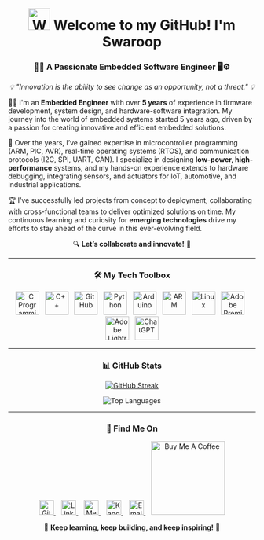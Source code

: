 <h1 align="center">
  <img src="https://raw.githubusercontent.com/Tarikul-Islam-Anik/Animated-Fluent-Emojis/master/Emojis/Hand%20gestures/Waving%20Hand.png" alt="Waving Hand" width="44" height="44"/> 
  <strong>Welcome to my GitHub! I'm Swaroop</strong>
</h1>

<h3 align="center">🚀✨ A Passionate Embedded Software Engineer 🖥️⚙️</h3>

<p align="center">
  <em>💡 "Innovation is the ability to see change as an opportunity, not a threat." 💡</em>
</p>

<p align="justified">
  👨‍💻 I'm an <strong>Embedded Engineer</strong> with over <b>5 years</b> of experience in firmware development, system design, and hardware-software integration. My journey into the world of embedded systems started 5 years ago, driven by a passion for creating innovative and efficient embedded solutions. 
</p>

<p align="justified">
  🔧 Over the years, I’ve gained expertise in microcontroller programming (ARM, PIC, AVR), real-time operating systems (RTOS), and communication protocols (I2C, SPI, UART, CAN). I specialize in designing <b>low-power, high-performance</b> systems, and my hands-on experience extends to hardware debugging, integrating sensors, and actuators for IoT, automotive, and industrial applications.
</p>

<p align="justified">
  🏆 I’ve successfully led projects from concept to deployment, collaborating with cross-functional teams to deliver optimized solutions on time. My continuous learning and curiosity for <b>emerging technologies</b> drive my efforts to stay ahead of the curve in this ever-evolving field.
</p>

<p align="center">
  🔍 <strong>Let’s collaborate and innovate!</strong> 🌱
</p>

---

<h3 align="center">🛠️ My Tech Toolbox</h3>
<div align="center">
  <img width="48" height="48" src="https://img.icons8.com/fluency/48/c-programming.png" alt="C Programming" title="C Programming"/>&nbsp;&nbsp;
  <img width="48" height="48" src="https://img.icons8.com/fluency/48/c-plus-plus-logo.png" alt="C++" title="C++"/>&nbsp;&nbsp;
  <img width="48" height="48" src="https://img.icons8.com/fluency/48/github.png" alt="GitHub" title="GitHub"/>&nbsp;&nbsp;
  <img width="48" height="48" src="https://img.icons8.com/fluency/48/python.png" alt="Python" title="Python"/>&nbsp;&nbsp;
  <img width="48" height="48" src="https://img.icons8.com/fluency/48/arduino.png" alt="Arduino" title="Arduino"/>&nbsp;&nbsp;
  <img width="48" height="48" src="https://img.icons8.com/fluency/48/arm-logo.png" alt="ARM" title="ARM"/>&nbsp;&nbsp;
  <img width="48" height="48" src="https://img.icons8.com/color/48/linux--v1.png" alt="Linux" title="Linux"/>&nbsp;&nbsp;
  <img width="48" height="48" src="https://img.icons8.com/fluency/48/adobe-premiere-pro.png" alt="Adobe Premiere Pro" title="Adobe Premiere Pro"/>&nbsp;&nbsp;
  <img width="48" height="48" src="https://img.icons8.com/fluency/48/adobe-lightroom.png" alt="Adobe Lightroom" title="Adobe Lightroom"/>&nbsp;&nbsp;
  <img width="48" height="48" src="https://img.icons8.com/fluency/48/chatgpt--v1.png" alt="ChatGPT" title="ChatGPT"/>
</div>

---

<h3 align="center">📊 GitHub Stats</h3>
<p align="center">
  <a href="http://www.github.com/CodeBySwaroop">
    <img src="https://github-readme-streak-stats.herokuapp.com/?user=CodeBySwaroop&stroke=ffffff&background=1c1917&ring=0891b2&fire=0891b2&currStreakNum=ffffff&currStreakLabel=0891b2&sideNums=ffffff&sideLabels=ffffff&dates=ffffff&hide_border=true" alt="GitHub Streak" />
  </a>
</p>
<p align="center">
  <img src="https://github-readme-stats.vercel.app/api/top-langs/?username=CodeBySwaroop&langs_count=5&theme=tokyonight&layout=compact" alt="Top Languages"/>
</p>

---

<h3 align="center">💬 Find Me On</h3>

<p align="center">
  <a href="https://www.github.com/CodeBySwaroop" target="_blank">
    <img src="https://raw.githubusercontent.com/danielcranney/readme-generator/main/public/icons/socials/github-dark.svg" width="30" height="30" alt="GitHub"/>
  </a> &nbsp;&nbsp;
  <a href="https://www.linkedin.com/in/swaroopmeher/" target="_blank">
    <img src="https://img.icons8.com/fluency/48/linkedin.png" width="30" height="30" alt="LinkedIn"/>
  </a> &nbsp;&nbsp;
  <a href="http://www.medium.com/@swaroopmeher" target="_blank">
    <img src="https://raw.githubusercontent.com/danielcranney/readme-generator/main/public/icons/socials/medium-dark.svg" width="30" height="30" alt="Medium"/>
  </a> &nbsp;&nbsp;
  <a href="https://www.kaggle.com/swaroopsagarmeher" target="_blank">
    <img src="https://img.icons8.com/clouds/100/kaggle.png" width="30" height="30" alt="Kaggle"/>
  </a> &nbsp;&nbsp;
  <a href="mailto:swaroop8396@gmail.com" target="_blank">
    <img src="https://upload.wikimedia.org/wikipedia/commons/7/7e/Gmail_icon_%282020%29.svg" width="30" height="30" alt="Email"/>
  </a> &nbsp;&nbsp;
  <a href="https://www.buymeacoffee.com/swaroopmeher" target="_blank">
    <img src="https://cdn.buymeacoffee.com/buttons/v2/default-yellow.png" width="150" alt="Buy Me A Coffee"/>
  </a>
</p>

<p align="center">🌱 <strong>Keep learning, keep building, and keep inspiring!</strong> 🚀</p>
